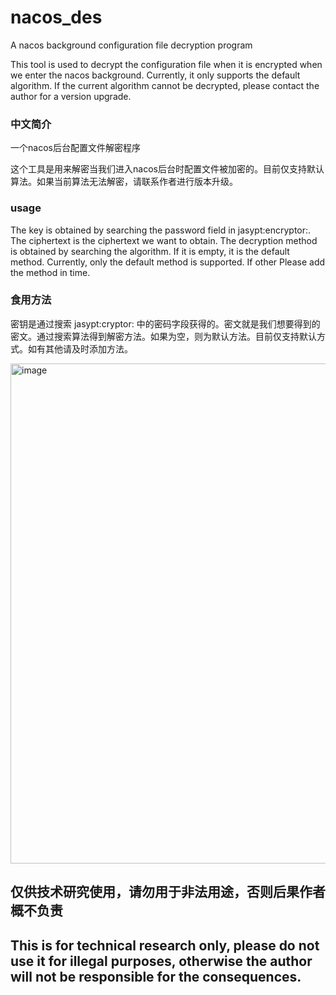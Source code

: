 # nacos_des
A nacos background configuration file decryption program

This tool is used to decrypt the configuration file when it is encrypted when we enter the nacos background. Currently, it only supports the default algorithm. If the current algorithm cannot be decrypted, please contact the author for a version upgrade.

### 中文简介

一个nacos后台配置文件解密程序

这个工具是用来解密当我们进入nacos后台时配置文件被加密的。目前仅支持默认算法。如果当前算法无法解密，请联系作者进行版本升级。

### usage

The key is obtained by searching the password field in jasypt:encryptor:. The ciphertext is the ciphertext we want to obtain. The decryption method is obtained by searching the algorithm. If it is empty, it is the default method. Currently, only the default method is supported. If other Please add the method in time.

### 食用方法

密钥是通过搜索 jasypt:cryptor: 中的密码字段获得的。密文就是我们想要得到的密文。通过搜索算法得到解密方法。如果为空，则为默认方法。目前仅支持默认方式。如有其他请及时添加方法。

<img width="800" alt="image" src="https://github.com/fliggyaa/nacos_des/assets/82925172/4312a596-fc67-43ac-b0e1-b0c09249b8de">

## 仅供技术研究使用，请勿用于非法用途，否则后果作者概不负责

## This is for technical research only, please do not use it for illegal purposes, otherwise the author will not be responsible for the consequences.
